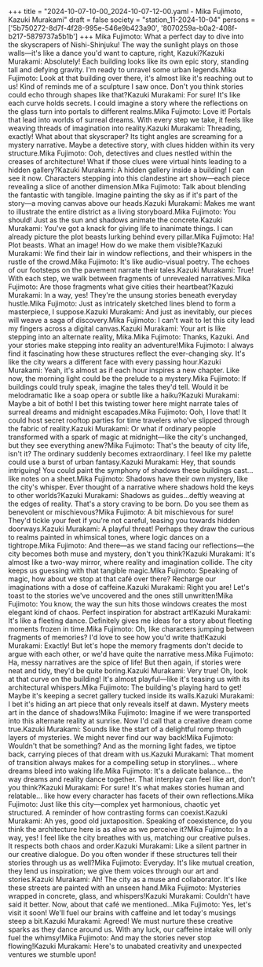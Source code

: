 +++
title = "2024-10-07-10-00_2024-10-07-12-00.yaml - Mika Fujimoto, Kazuki Murakami"
draft = false
society = "station_11-2024-10-04"
persons = ['5b750272-8d7f-4f28-995e-546e9b423a90', '8070259a-b0a2-408f-b217-5879737a5b1b']
+++
Mika Fujimoto: What a perfect day to dive into the skyscrapers of Nishi-Shinjuku! The way the sunlight plays on those walls—it's like a dance you'd want to capture, right, Kazuki?Kazuki Murakami: Absolutely! Each building looks like its own epic story, standing tall and defying gravity. I'm ready to unravel some urban legends.Mika Fujimoto: Look at that building over there, it's almost like it's reaching out to us! Kind of reminds me of a sculpture I saw once. Don't you think stories could echo through shapes like that?Kazuki Murakami: For sure! It's like each curve holds secrets. I could imagine a story where the reflections on the glass turn into portals to different realms.Mika Fujimoto: Love it! Portals that lead into worlds of surreal dreams. With every step we take, it feels like weaving threads of imagination into reality.Kazuki Murakami: Threading, exactly! What about that skyscraper? Its tight angles are screaming for a mystery narrative. Maybe a detective story, with clues hidden within its very structure.Mika Fujimoto: Ooh, detectives and clues nestled within the creases of architecture! What if those clues were virtual hints leading to a hidden gallery?Kazuki Murakami: A hidden gallery inside a building! I can see it now. Characters stepping into this clandestine art show—each piece revealing a slice of another dimension.Mika Fujimoto: Talk about blending the fantastic with tangible. Imagine painting the sky as if it's part of the story—a moving canvas above our heads.Kazuki Murakami: Makes me want to illustrate the entire district as a living storyboard.Mika Fujimoto: You should! Just as the sun and shadows animate the concrete.Kazuki Murakami: You've got a knack for giving life to inanimate things. I can already picture the plot beasts lurking behind every pillar.Mika Fujimoto: Ha! Plot beasts. What an image! How do we make them visible?Kazuki Murakami: We find their lair in window reflections, and their whispers in the rustle of the crowd.Mika Fujimoto: It's like audio-visual poetry. The echoes of our footsteps on the pavement narrate their tales.Kazuki Murakami: True! With each step, we walk between fragments of unrevealed narratives.Mika Fujimoto: Are those fragments what give cities their heartbeat?Kazuki Murakami: In a way, yes! They're the unsung stories beneath everyday hustle.Mika Fujimoto: Just as intricately sketched lines blend to form a masterpiece, I suppose.Kazuki Murakami: And just as inevitably, our pieces will weave a saga of discovery.Mika Fujimoto: I can't wait to let this city lead my fingers across a digital canvas.Kazuki Murakami: Your art is like stepping into an alternate reality, Mika.Mika Fujimoto: Thanks, Kazuki. And your stories make stepping into reality an adventure!Mika Fujimoto: I always find it fascinating how these structures reflect the ever-changing sky. It's like the city wears a different face with every passing hour.Kazuki Murakami: Yeah, it's almost as if each hour inspires a new chapter. Like now, the morning light could be the prelude to a mystery.Mika Fujimoto: If buildings could truly speak, imagine the tales they'd tell. Would it be melodramatic like a soap opera or subtle like a haiku?Kazuki Murakami: Maybe a bit of both! I bet this twisting tower here might narrate tales of surreal dreams and midnight escapades.Mika Fujimoto: Ooh, I love that! It could host secret rooftop parties for time travelers who've slipped through the fabric of reality.Kazuki Murakami: Or what if ordinary people transformed with a spark of magic at midnight—like the city's unchanged, but they see everything anew?Mika Fujimoto: That's the beauty of city life, isn't it? The ordinary suddenly becomes extraordinary. I feel like my palette could use a burst of urban fantasy.Kazuki Murakami: Hey, that sounds intriguing! You could paint the symphony of shadows these buildings cast... like notes on a sheet.Mika Fujimoto: Shadows have their own mystery, like the city's whisper. Ever thought of a narrative where shadows hold the keys to other worlds?Kazuki Murakami: Shadows as guides...deftly weaving at the edges of reality. That's a story craving to be born. Do you see them as benevolent or mischievous?Mika Fujimoto: A bit mischievous for sure! They'd tickle your feet if you're not careful, teasing you towards hidden doorways.Kazuki Murakami: A playful threat! Perhaps they draw the curious to realms painted in whimsical tones, where logic dances on a tightrope.Mika Fujimoto: And there—as we stand facing our reflections—the city becomes both muse and mystery, don't you think?Kazuki Murakami: It's almost like a two-way mirror, where reality and imagination collide. The city keeps us guessing with that tangible magic.Mika Fujimoto: Speaking of magic, how about we stop at that café over there? Recharge our imaginations with a dose of caffeine.Kazuki Murakami: Right you are! Let's toast to the stories we've uncovered and the ones still unwritten!Mika Fujimoto: You know, the way the sun hits those windows creates the most elegant kind of chaos. Perfect inspiration for abstract art!Kazuki Murakami: It's like a fleeting dance. Definitely gives me ideas for a story about fleeting moments frozen in time.Mika Fujimoto: Oh, like characters jumping between fragments of memories? I'd love to see how you'd write that!Kazuki Murakami: Exactly! But let's hope the memory fragments don't decide to argue with each other, or we'd have quite the narrative mess.Mika Fujimoto: Ha, messy narratives are the spice of life! But then again, if stories were neat and tidy, they'd be quite boring.Kazuki Murakami: Very true! Oh, look at that curve on the building! It's almost playful—like it's teasing us with its architectural whispers.Mika Fujimoto: The building's playing hard to get! Maybe it's keeping a secret gallery tucked inside its walls.Kazuki Murakami: I bet it's hiding an art piece that only reveals itself at dawn. Mystery meets art in the dance of shadows!Mika Fujimoto: Imagine if we were transported into this alternate reality at sunrise. Now I'd call that a creative dream come true.Kazuki Murakami: Sounds like the start of a delightful romp through layers of mysteries. We might never find our way back!Mika Fujimoto: Wouldn't that be something? And as the morning light fades, we tiptoe back, carrying pieces of that dream with us.Kazuki Murakami: That moment of transition always makes for a compelling setup in storylines... where dreams bleed into waking life.Mika Fujimoto: It's a delicate balance... the way dreams and reality dance together. That interplay can feel like art, don't you think?Kazuki Murakami: For sure! It's what makes stories human and relatable... like how every character has facets of their own reflections.Mika Fujimoto: Just like this city—complex yet harmonious, chaotic yet structured. A reminder of how contrasting forms can coexist.Kazuki Murakami: Ah yes, good old juxtaposition. Speaking of coexistence, do you think the architecture here is as alive as we perceive it?Mika Fujimoto: In a way, yes! I feel like the city breathes with us, matching our creative pulses. It respects both chaos and order.Kazuki Murakami: Like a silent partner in our creative dialogue. Do you often wonder if these structures tell their stories through us as well?Mika Fujimoto: Everyday. It's like mutual creation, they lend us inspiration; we give them voices through our art and stories.Kazuki Murakami: Ah! The city as a muse and collaborator. It's like these streets are painted with an unseen hand.Mika Fujimoto: Mysteries wrapped in concrete, glass, and whispers!Kazuki Murakami: Couldn't have said it better. Now, about that café we mentioned...Mika Fujimoto: Yes, let's visit it soon! We'll fuel our brains with caffeine and let today's musings steep a bit.Kazuki Murakami: Agreed! We must nurture these creative sparks as they dance around us. With any luck, our caffeine intake will only fuel the whimsy!Mika Fujimoto: And may the stories never stop flowing!Kazuki Murakami: Here's to unabated creativity and unexpected ventures we stumble upon!